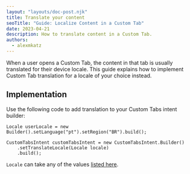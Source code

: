 ```yaml
---
layout: "layouts/doc-post.njk"
title: Translate your content
seoTitle: "Guide: Localize Content in a Custom Tab"
date: 2023-04-21
description: How to translate content in a Custom Tab.
authors:
  - alexmkatz
---
```


When a user opens a Custom Tab, the content in that tab is usually translated for their device locale. This guide explains how to implement Custom Tab translation for a locale of your choice instead.

## Implementation

Use the following code to add translation to your Custom Tabs intent builder:

```
Locale userLocale = new Builder().setLanguage("pt").setRegion("BR").build();

CustomTabsIntent customTabsIntent = new CustomTabsIntent.Builder()
    .setTranslateLocale(Locale locale)
    .build();
```

`Locale` can take any of the values [listed here](https://developer.chrome.com/docs/webstore/i18n/#supported-locales).
